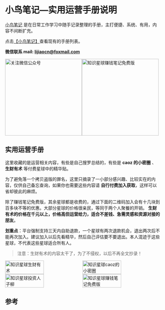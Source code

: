 # 小鸟笔记—实用运营手册说明

[小鸟笔记][1] 是在日常工作学习中随手记录整理的手册，主打便捷、系统、有用，内容不间断扩充。

点击[【小鸟笔记】][1]查看现有的手册列表。

**微信联系   mail: lijiaocn@foxmail.com**

<div style="display:flex;flex-direction:row">
<img height="250px" alt="关注微信公众号" src="https://www.lijiaocn.com/img/class.jpg"/>
<img height="250px" alt="知识星球赚钱笔记免费版" src="https://www.lijiaocn.com/img/xiaomiquan-money-free.jpeg"/>
</div>

## 实用运营手册 

这里收藏的是运营相关内容，有些是自己搜罗总结的，有些是 **caoz 的小密圈** 、**生财有术** 等付费星球中的精华贴。

为了避免落一个拷贝盗版的罪名，这里只摘录了一小部分感兴趣、比较实在的内容，仅供自己备忘查询，如果你也需要这些内容请 **自行付费加入获取**，这样可以省却彼此的麻烦。

除了赚钱笔记免费版，其余星球都是收费的，通过下面的二维码加入会有十几块到百多块不等的优惠。大部分星球的价格很亲民，等同于两个人聚餐的开销。
**生财有术的价格在千元以上，价格高但运营给力，适合不差钱、急需灵感和资源对接的朋友**。

**划重点**：平台强制支持三天内自助退款，一个星球有两次退款机会，退出两次后不能再次加入。建议加入以后先看精华，然后自己评估要不要退出。本人混迹于这些星球，不代表这些星球适合所有人。

>注意：生财有术的内容太干了，为了不侵权，以后不再全文抄录！

<div style="display:flex;flex-direction:row">
<img width="50%" alt="知识星球生财有术" src="https://www.lijiaocn.com/img/xiaomiquan-scys.png"/>
<img width="50%" alt="知识星球caoz的小密圈" src="https://www.lijiaocn.com/img/xiaomiquan-caoz.png"/>
</div>

<div style="display:flex;flex-direction:row">
<img width="50%" alt="知识星球投资人子柳" src="https://www.lijiaocn.com/img/xiaomiquan-ziliu.png"/>
<img width="50%" alt="知识星球赚钱笔记免费版" src="https://www.lijiaocn.com/img/xiaomiquan-money-free.jpeg"/>
</div>

## 参考

[1]:  https://www.lijiaocn.com/note/ "小鸟笔记"

